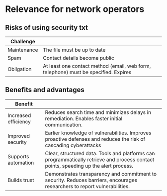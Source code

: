 # Relevance for network operators

## Risks of using security txt

| Challenge   |                                                                                     |
| ----------- | ----------------------------------------------------------------------------------- |
| Maintenance | The file must be up to date                                                         |
| Spam        | Contact details become public                                                       |
| Obligation  | At least one contact method (email, web form, telephone) must be specified. Expires |

## Benefits and advantages

| Benefit              |                                                                                                                                      |
| -------------------- | ------------------------------------------------------------------------------------------------------------------------------------ |
| Increased efficiency | Reduces search time and minimizes delays in remediation. Enables faster initial communication.                                       |
| Improved security    | Earlier knowledge of vulnerabilities. Improves proactive defenses and reduces the risk of cascading cyberattacks                     |
| Supports automation  | Clear, structured data. Tools and platforms can programmatically retrieve and process contact points, speeding up the alert process. |
| Builds trust         | Demonstrates transparency and commitment to security. Reduces barriers, encourages researchers to report vulnerabilities.            |
